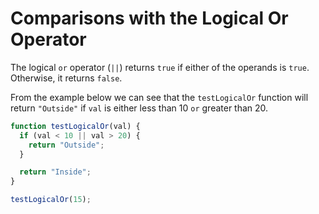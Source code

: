 # Comparisons with the Logical Or Operator

The logical `or` operator (`||`) returns `true` if either of the operands is `true`. Otherwise, it returns `false`.

From the example below we can see that the `testLogicalOr` function will return `"Outside"` if `val` is either less than 10 `or` greater than 20.

```js
function testLogicalOr(val) {
  if (val < 10 || val > 20) {
    return "Outside";
  }

  return "Inside";
}

testLogicalOr(15);
```
